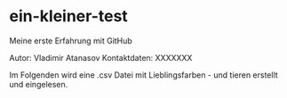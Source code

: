 # ein-kleiner-test
Meine erste Erfahrung mit GitHub

Autor: Vladimir Atanasov
Kontaktdaten: XXXXXXX

Im Folgenden wird eine .csv Datei mit Lieblingsfarben - und tieren erstellt und eingelesen.

